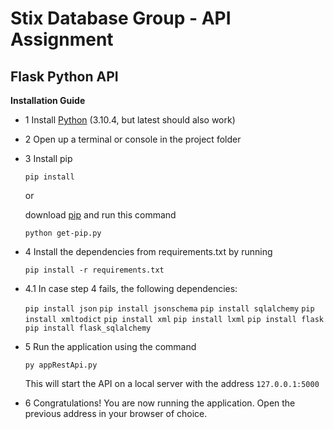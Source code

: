 # Stix Database Group - API Assignment

## Flask Python API

**Installation Guide**

- 1 Install [Python](https://www.python.org/downloads/release/python-3104/) (3.10.4, but latest should also work)
- 2 Open up a terminal or console in the project folder
- 3 Install pip

  `pip install`

  or

  download [pip](https://bootstrap.pypa.io/get-pip.py) and run this command

  `python get-pip.py`

- 4 Install the dependencies from requirements.txt by running

  `pip install -r requirements.txt`

- 4.1 In case step 4 fails, the following dependencies:

  `pip install json`
  `pip install jsonschema`
  `pip install sqlalchemy`
  `pip install xmltodict`
  `pip install xml`
  `pip install lxml`
  `pip install flask`
  `pip install flask_sqlalchemy`

- 5 Run the application using the command

  `py appRestApi.py`

  This will start the API on a local server with the address
  `127.0.0.1:5000`

- 6 Congratulations! You are now running the application. Open the previous address in your browser of choice.
